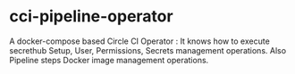 # cci-pipeline-operator
A docker-compose based Circle CI Operator : It knows how to execute secrethub Setup, User, Permissions, Secrets management operations. Also Pipeline steps Docker image management operations.
